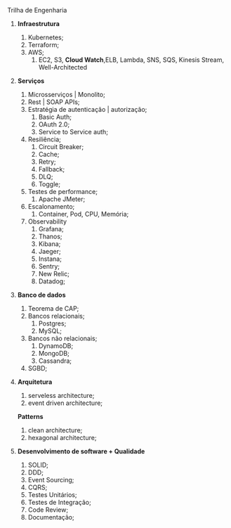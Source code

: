 Trilha de Engenharia

1. **Infraestrutura**
    1. Kubernetes;
    2. Terraform;
    3. AWS;
        1. EC2, S3, **Cloud Watch**,ELB, Lambda, SNS, SQS, Kinesis Stream, Well-Architected
2. **Serviços**
    1. Microsserviços | Monolito;
    2. Rest | SOAP APIs;
    3. Estratégia de autenticação | autorização;
        1. Basic Auth;
        2. OAuth 2.0;
        3. Service to Service auth;
    4. Resiliência;
        1. Circuit Breaker;
        2. Cache;
        3. Retry;
        4. Fallback;
        5. DLQ;
        6. Toggle;
    5. Testes de performance;
        1. Apache JMeter;
    6. Escalonamento;
        1. Container, Pod, CPU, Memória;
    7. Observability
        1. Grafana;
        2. Thanos;
        3. Kibana;
        4. Jaeger;
        5. Instana;
        6. Sentry;
        7. New Relic;
        8. Datadog;
3. **Banco de dados**
    1. Teorema de CAP;
    2. Bancos relacionais;
        1. Postgres;
        2. MySQL;
    3. Bancos não relacionais;
        1. DynamoDB;
        2. MongoDB;
        3. Cassandra;
    4. SGBD;
4. **Arquitetura**
    1. serveless architecture;
    2. event driven architecture;
    
    **Patterns**
    
    1. clean architecture;
    2. hexagonal architecture;
5. **Desenvolvimento de software + Qualidade**
    1. SOLID; 
    2. DDD;
    3. Event Sourcing;
    4. CQRS;
    5. Testes Unitários;
    6. Testes de Integração;
    7. Code Review;
    8. Documentação;
